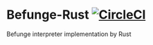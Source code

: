 # Befunge-Rust [![CircleCI](https://circleci.com/gh/tomingtoming/Befunge-Rust.svg?style=svg)](https://circleci.com/gh/tomingtoming/Befunge-Rust)
Befunge interpreter implementation by Rust
